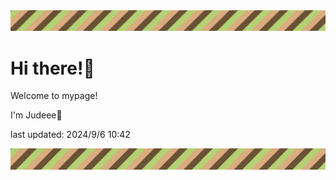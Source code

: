 <!-- Header image -->
<img src="./pokemon/pokemon_28.png" width="1000">

# Hi there!👋

Welcome to mypage!

I'm Judeee🐷

last updated: 2024/9/6 10:42

<!-- Footer image -->
<img src="./pokemon/pokemon_28.png" width="1000">
